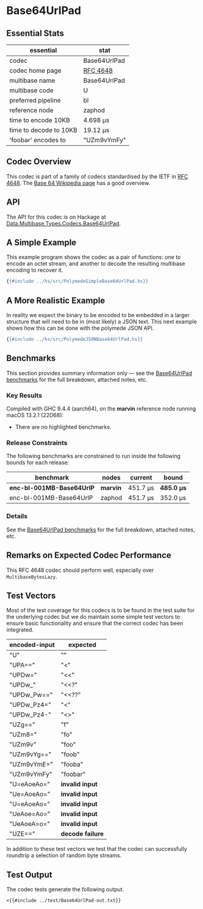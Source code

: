 # Base64UrlPad

## Essential Stats

| essential              | stat                                               |
| ---------------------- | -------------------------------------------------- |
| codec                  | Base64UrlPad                                       |
| codec home page        | [RFC 4648](https://www.rfc-editor.org/rfc/rfc4648) |
| multibase name         | Base64UrlPad                                       |
| multibase code         | U                                                  |
| preferred pipeline     | bl                                                 |
| reference node         | zaphod                                             |
| time to encode 10KB    | 4.698 μs                                           |
| time to decode to 10KB | 19.12 μs                                           |
| 'foobar' encodes to    | "UZm9vYmFy"                                        |


## Codec Overview

This codec is part of a family of codecs standardised by the IETF in 
[RFC 4648](https://www.rfc-editor.org/rfc/rfc4648). The 
[Base 64 Wikipedia page](https://en.wikipedia.org/wiki/Base64) has a good overview.


## API

The API for this codec is on Hackage at [Data.Multibase.Types.Codecs.Base64UrlPad](https://hackage.haskell.org/package/polymede-0.0.0.1/docs/Data-Multibase-Types-Codecs-Base64UrlPad.html).

## A Simple Example

This example program shows the codec as a pair of functions: one to encode an octet stream, 
and another to decode the resulting multibase encoding to recover it.

```haskell
{{#include ../hs/src/PolymedeSimpleBase64UrlPad.hs}}
```

## A More Realistic Example

In reality we expect the binary to be encoded to be embedded in a larger structure that will need
to be in (most likely) a JSON text. This next example shows how this can be done with the polymede
JSON API.

```haskell
{{#include ../hs/src/PolymedeJSONBase64UrlPad.hs}}
```

## Benchmarks


This section provides summary information only &mdash; see the [Base64UrlPad benchmarks](https://cdornan.github.io/polymede-benchmarks/benchmarks/0.0.0.1/Base64UrlPad.html) for the full
breakdown, attached notes, etc.

### Key Results

Compiled with GHC 9.4.4 (aarch64), on the **marvin** reference node running macOS 13.2.1 (22D68):

* There are no highlighted benchmarks.

### Release Constraints

The following benchmarks are constrained to run inside the following bounds for each release:

| benchmark                   | nodes      | current  | bound        |
| --------------------------- | ---------- | -------- | ------------ |
| **enc-bl-001MB-Base64UrlP** | **marvin** | 451.7 μs | **485.0 μs** |
| enc-bl-001MB-Base64UrlP     | zaphod     | 451.7 μs | 352.0 μs     |

### Details

See the [Base64UrlPad benchmarks](https://cdornan.github.io/polymede-benchmarks/benchmarks/0.0.0.1/Base64UrlPad.html) for the full breakdown, attached notes, etc.


## Remarks on Expected Codec Performance

This RFC 4648 codec should perform well, especially over `MultibaseBytesLazy`.


## Test Vectors

Most of the test coverage for this codecs is to be found in the test suite for the underlying
codec but we do maintain some simple test vectors to ensure basic functionality and ensure that 
the correct codec has been integrated.

| encoded-input | expected           |
| ------------- | ------------------ |
| "U"           | ""                 |
| "UPA=="       | "<"                |
| "UPDw="       | "<<"               |
| "UPDw_"       | "<<?"              |
| "UPDw_Pw=="   | "<<??"             |
| "UPDw_Pz4="   | "<<??>"            |
| "UPDw_Pz4-"   | "<<??>>"           |
| "UZg=="       | "f"                |
| "UZm8="       | "fo"               |
| "UZm9v"       | "foo"              |
| "UZm9vYg=="   | "foob"             |
| "UZm9vYmE="   | "fooba"            |
| "UZm9vYmFy"   | "foobar"           |
| "U=eAoeAo="   | **invalid input**  |
| "Ue=AoeAo="   | **invalid input**  |
| "U=eAoeAo="   | **invalid input**  |
| "UeAoe=Ao="   | **invalid input**  |
| "UeAoeA=o="   | **invalid input**  |
| "UZE=="       | **decode failure** |


In addition to these test vectors we test that the codec can successfully roundtrip a selection of 
random byte streams.

## Test Output

The codec tests generate the following output.

```
<{{#include ../test/Base64UrlPad-out.txt}}
```

